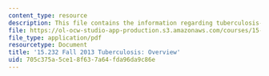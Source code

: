 ```yaml
---
content_type: resource
description: This file contains the information regarding tuberculosis- overview.
file: https://ol-ocw-studio-app-production.s3.amazonaws.com/courses/15-232-business-model-innovation-global-health-in-frontier-markets-fall-2013/705c375a5ce18f637a64fda96da9c86e_MIT15_232F13_a1_tb_05.pdf
file_type: application/pdf
resourcetype: Document
title: '15.232 Fall 2013 Tuberculosis: Overview'
uid: 705c375a-5ce1-8f63-7a64-fda96da9c86e
---
```

